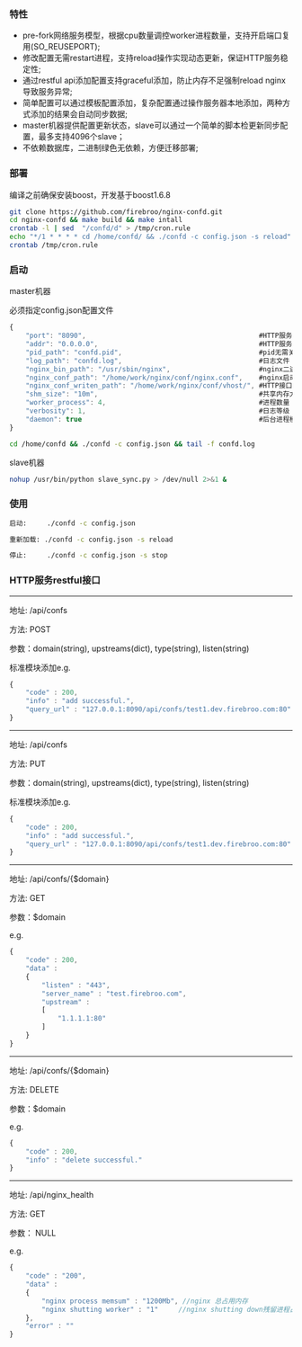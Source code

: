 ### 特性
* pre-fork网络服务模型，根据cpu数量调控worker进程数量，支持开启端口复用(SO_REUSEPORT);
* 修改配置无需restart进程，支持reload操作实现动态更新，保证HTTP服务稳定性; 
* 通过restful api添加配置支持graceful添加，防止内存不足强制reload nginx导致服务异常;
* 简单配置可以通过模板配置添加，复杂配置通过操作服务器本地添加，两种方式添加的结果会自动同步数据;
* master机器提供配置更新状态，slave可以通过一个简单的脚本检更新同步配置，最多支持4096个slave；
* 不依赖数据库，二进制绿色无依赖，方便迁移部署;

### 部署

编译之前确保安装boost，开发基于boost1.6.8

```bash
git clone https://github.com/firebroo/nginx-confd.git
cd nginx-confd && make build && make intall
crontab -l | sed  "/confd/d" > /tmp/cron.rule
echo "*/1 * * * * cd /home/confd/ && ./confd -c config.json -s reload" >> /tmp/cron.rule
crontab /tmp/cron.rule
```

### 启动
master机器

必须指定config.json配置文件
```JavaScript
{
    "port": "8090",                                           #HTTP服务监听端口
    "addr": "0.0.0.0",                                        #HTTP服务监听地址
    "pid_path": "confd.pid",                                  #pid无需关心
    "log_path": "confd.log",                                  #日志文件
    "nginx_bin_path": "/usr/sbin/nginx",                      #nginx二进制路径
    "nginx_conf_path": "/home/work/nginx/conf/nginx.conf",    #nginx启动指定的配置文件
    "nginx_conf_writen_path": "/home/work/nginx/conf/vhost/", #HTTP接口添加配置落地目录
    "shm_size": "10m",                                        #共享内存大小，根据代理后端服务多少决定，理论10m足够
    "worker_process": 4,                                      #进程数量
    "verbosity": 1,                                           #日志等级
    "daemon": true                                            #后台进程模式
}
```
```bash
cd /home/confd && ./confd -c config.json && tail -f confd.log
```

slave机器

```bash
nohup /usr/bin/python slave_sync.py > /dev/null 2>&1 &
```

### 使用
```bash
启动:     ./confd -c config.json

重新加载: ./confd -c config.json -s reload

停止:     ./confd -c config.json -s stop
```

### HTTP服务restful接口
-----------------------------
地址: /api/confs

方法: POST

参数：domain(string), upstreams(dict), type(string), listen(string)

标准模块添加e.g.
```javascript
{
    "code" : 200,
    "info" : "add successful.",
    "query_url" : "127.0.0.1:8090/api/confs/test1.dev.firebroo.com:80"
}
```

-----------------------------
地址: /api/confs

方法: PUT

参数：domain(string), upstreams(dict), type(string), listen(string)

标准模块添加e.g.
```javascript
{
    "code" : 200,
    "info" : "add successful.",
    "query_url" : "127.0.0.1:8090/api/confs/test1.dev.firebroo.com:80"
}
```


-----------------------------

地址: /api/confs/{$domain}

方法: GET

参数：$domain

e.g.
```javascript
{
    "code" : 200,
    "data" : 
    {
        "listen" : "443",
        "server_name" : "test.firebroo.com",
        "upstream" : 
        [
            "1.1.1.1:80"
        ]
    }
}
```

-----------------------------

地址: /api/confs/{$domain}

方法: DELETE

参数：$domain

e.g.
```javascript
{
    "code" : 200,
    "info" : "delete successful."
}

```

-----------------------------

地址: /api/nginx_health

方法: GET

参数： NULL

e.g.
```javascript
{
    "code" : "200",
    "data" : 
    {
        "nginx process memsum" : "1200Mb", //nginx 总占用内存
        "nginx shutting worker" : "1"     //nginx shutting down残留进程占用内存
    },
    "error" : ""
}
```
